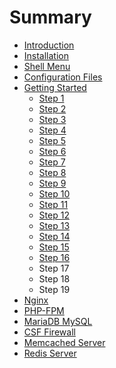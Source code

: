 # Summary

* [Introduction](README.md)
* [Installation](installation.md)
* [Shell Menu](shell_menu.md)
* [Configuration Files](configuration_files.md)
* [Getting Started](getting_started.md)
   * [Step 1](step_1.md)
   * [Step 2](step_2.md)
   * [Step 3](step_3.md)
   * [Step 4](step_4.md)
   * [Step 5](step_5.md)
   * [Step 6](step_6.md)
   * [Step 7](step_7.md)
   * [Step 8](step_8.md)
   * [Step 9](step_9.md)
   * [Step 10](step_10.md)
   * [Step 11](step_11.md)
   * [Step 12](step_12.md)
   * [Step 13](step_13.md)
   * [Step 14](step_14.md)
   * [Step 15](step_15.md)
   * [Step 16](step_16.md)
   * Step 17
   * Step 18
   * Step 19
* [Nginx](nginx.md)
* [PHP-FPM](php-fpm.md)
* [MariaDB MySQL](mariadb_mysql.md)
* [CSF Firewall](csf_firewall.md)
* [Memcached Server](memcached_server.md)
* [Redis Server](redis_server.md)

